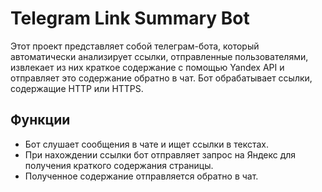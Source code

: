 
# Telegram Link Summary Bot

Этот проект представляет собой телеграм-бота, который автоматически анализирует ссылки, отправленные пользователями, извлекает из них краткое содержание с помощью Yandex API и отправляет это содержание обратно в чат. Бот обрабатывает ссылки, содержащие HTTP или HTTPS.

## Функции

- Бот слушает сообщения в чате и ищет ссылки в текстах.
- При нахождении ссылки бот отправляет запрос на Яндекс для получения краткого содержания страницы.
- Полученное содержание отправляется обратно в чат.


